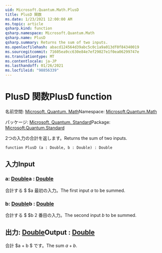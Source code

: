 ```yaml
---
uid: Microsoft.Quantum.Math.PlusD
title: PlusD 関数
ms.date: 1/23/2021 12:00:00 AM
ms.topic: article
qsharp.kind: function
qsharp.namespace: Microsoft.Quantum.Math
qsharp.name: PlusD
qsharp.summary: Returns the sum of two inputs.
ms.openlocfilehash: abacd124564d39abc5c0c1a9a013df0f84340019
ms.sourcegitcommit: 71605ea9cc630e84e7ef29027e1f0ea06299747e
ms.translationtype: MT
ms.contentlocale: ja-JP
ms.lasthandoff: 01/26/2021
ms.locfileid: "98856339"
---
```

# <a name="plusd-function"></a><span data-ttu-id="03725-102">PlusD 関数</span><span class="sxs-lookup"><span data-stu-id="03725-102">PlusD function</span></span>

<span data-ttu-id="03725-103">名前空間: [Microsoft. Quantum. Math](xref:Microsoft.Quantum.Math)</span><span class="sxs-lookup"><span data-stu-id="03725-103">Namespace: [Microsoft.Quantum.Math](xref:Microsoft.Quantum.Math)</span></span>

<span data-ttu-id="03725-104">パッケージ: [Microsoft. Quantum. Standard](https://nuget.org/packages/Microsoft.Quantum.Standard)</span><span class="sxs-lookup"><span data-stu-id="03725-104">Package: [Microsoft.Quantum.Standard](https://nuget.org/packages/Microsoft.Quantum.Standard)</span></span>


<span data-ttu-id="03725-105">2つの入力の合計を返します。</span><span class="sxs-lookup"><span data-stu-id="03725-105">Returns the sum of two inputs.</span></span>

```qsharp
function PlusD (a : Double, b : Double) : Double
```


## <a name="input"></a><span data-ttu-id="03725-106">入力</span><span class="sxs-lookup"><span data-stu-id="03725-106">Input</span></span>

### <a name="a--double"></a><span data-ttu-id="03725-107">a: [Double](xref:microsoft.quantum.lang-ref.double)</span><span class="sxs-lookup"><span data-stu-id="03725-107">a : [Double](xref:microsoft.quantum.lang-ref.double)</span></span>

<span data-ttu-id="03725-108">合計する $ $a 最初の入力。</span><span class="sxs-lookup"><span data-stu-id="03725-108">The first input $a$ to be summed.</span></span>


### <a name="b--double"></a><span data-ttu-id="03725-109">b: [Double](xref:microsoft.quantum.lang-ref.double)</span><span class="sxs-lookup"><span data-stu-id="03725-109">b : [Double](xref:microsoft.quantum.lang-ref.double)</span></span>

<span data-ttu-id="03725-110">合計する $ $b 2 番目の入力。</span><span class="sxs-lookup"><span data-stu-id="03725-110">The second input $b$ to be summed.</span></span>



## <a name="output--double"></a><span data-ttu-id="03725-111">出力: [Double](xref:microsoft.quantum.lang-ref.double)</span><span class="sxs-lookup"><span data-stu-id="03725-111">Output : [Double](xref:microsoft.quantum.lang-ref.double)</span></span>

<span data-ttu-id="03725-112">合計 $a + b $ です。</span><span class="sxs-lookup"><span data-stu-id="03725-112">The sum $a + b$.</span></span>